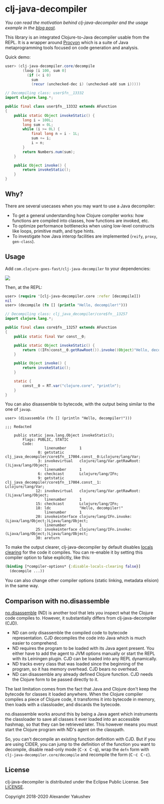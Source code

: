 # clj-java-decompiler

_You can read the motivation behind clj-java-decompiler and the usage example in
the
[blog post](http://clojure-goes-fast.com/blog/introspection-tools-java-decompilers/)._

This library is an integrated Clojure-to-Java decompiler usable from the REPL.
It is a wrapper
around [Procyon](https://bitbucket.org/mstrobel/procyon/overview) which is a
suite of Java metaprogramming tools focused on code generation and analysis.

Quick demo:

```java
user> (clj-java-decompiler.core/decompile
        (loop [i 100, sum 0]
          (if (< i 0)
            sum
            (recur (unchecked-dec i) (unchecked-add sum i)))))

// Decompiling class: user$fn__13332
import clojure.lang.*;

public final class user$fn__13332 extends AFunction
{
    public static Object invokeStatic() {
        long i = 100L;
        long sum = 0L;
        while (i >= 0L) {
            final long n = i - 1L;
            sum += i;
            i = n;
        }
        return Numbers.num(sum);
    }

    public Object invoke() {
        return invokeStatic();
    }
}
```

## Why?

There are several usecases when you may want to use a Java decompiler:

- To get a general understanding how Clojure compiler works: how functions are
  compiled into classes, how functions are invoked, etc.
- To optimize performance bottlenecks when using low-level constructs like
  loops, primitive math, and type hints.
- To investigate how Java interop facilities are implemented (`reify`, `proxy`,
  `gen-class`).

## Usage

Add `com.clojure-goes-fast/clj-java-decompiler` to your dependencies:

[![](https://clojars.org/com.clojure-goes-fast/clj-java-decompiler/latest-version.svg)](https://clojars.org/com.clojure-goes-fast/clj-java-decompiler)

Then, at the REPL:

```clojure
user> (require '[clj-java-decompiler.core :refer [decompile]])
nil
user> (decompile (fn [] (println "Hello, decompiler!")))
```

```java
// Decompiling class: clj_java_decompiler/core$fn__13257
import clojure.lang.*;

public final class core$fn__13257 extends AFunction
{
    public static final Var const__0;

    public static Object invokeStatic() {
        return ((IFn)const__0.getRawRoot()).invoke((Object)"Hello, decompiler!");
    }

    public Object invoke() {
        return invokeStatic();
    }

    static {
        const__0 = RT.var("clojure.core", "println");
    }
}
```

You can also disassemble to bytecode, with the output being similar to the one
of `javap`.

```
user> (disassemble (fn [] (println "Hello, decompiler!")))

;;; Redacted

    public static java.lang.Object invokeStatic();
        Flags: PUBLIC, STATIC
        Code:
                  linenumber      1
               0: getstatic       clj_java_decompiler/core$fn__17004.const__0:Lclojure/lang/Var;
               3: invokevirtual   clojure/lang/Var.getRawRoot:()Ljava/lang/Object;
                  linenumber      1
               6: checkcast       Lclojure/lang/IFn;
               9: getstatic       clj_java_decompiler/core$fn__17004.const__1:
Lclojure/lang/Var;
              12: invokevirtual   clojure/lang/Var.getRawRoot:()Ljava/lang/Object;
                  linenumber      1
              15: checkcast       Lclojure/lang/IFn;
              18: ldc             "Hello, decompiler!"
                  linenumber      1
              20: invokeinterface clojure/lang/IFn.invoke:(Ljava/lang/Object;)Ljava/lang/Object;
                  linenumber      1
              25: invokeinterface clojure/lang/IFn.invoke:(Ljava/lang/Object;)Ljava/lang/Object;
              30: areturn
```

To make the output clearer, clj-java-decompiler by default disables [locals
clearing](https://clojuredocs.org/clojure.core/*compiler-options*) for the code
it compiles. You can re-enable it by setting this compiler option to false
explicitly, like this:

```clj
(binding [*compiler-options* {:disable-locals-clearing false}]
  (decompile ...))
```

You can also change other compiler options (static linking, metadata elision) in
the same way.

## Comparison with no.disassemble

[no.disassemble](https://github.com/gtrak/no.disassemble) (ND) is another tool
that lets you inspect what the Clojure code compiles to. However, it
substantially differs from clj-java-decompiler (CJD).

- ND can only disassemble the compiled code to bytecode representation. CJD
  decompiles the code into Java which is much easier to comprehend.
- ND requires the program to be loaded with its Java agent present. You either
  have to add the agent to JVM options manually or start the REPL with its
  Leiningen plugin. CJD can be loaded into any REPL dynamically.
- ND tracks every class that was loaded since the beginning of the program, so
  it has memory overhead. CJD bears no overhead.
- ND can disassemble any already defined Clojure function. CJD needs the Clojure
  form to be passed directly to it.

The last limitation comes from the fact that Java and Clojure don't keep the
bytecode for classes it loaded anywhere. When the Clojure compiler compiles a
piece of Clojure code, it transforms it into bytecode in memory, then loads with
a classloader, and discards the bytecode.

no.disassemble works around this by being a Java agent which instruments the
classloader to save all classes it ever loaded into an accessible hashmap, so
that they can be retrieved later. This however means you must start the Clojure
program with ND's agent on the classpath.

So, you can't decompile an existing function definition with CJD. But if you are
using CIDER, you can jump to the definition of the function you want to
decompile, disable read-only mode (<kbd>C-x C-q</kbd>), wrap the `defn` form
with `clj-java-decompiler.core/decompile` and recompile the form (<kbd>C-c
C-c</kbd>).

## License

clj-java-decompiler is distributed under the Eclipse Public License.
See [LICENSE](LICENSE).

Copyright 2018-2020 Alexander Yakushev
